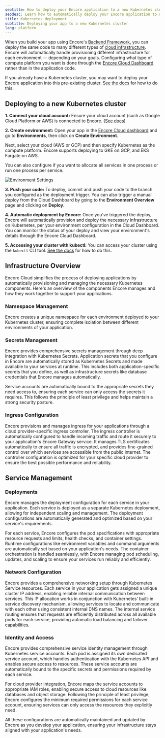 ```yaml
---
seotitle: How to deploy your Encore application to a new Kubernetes cluster
seodesc: Learn how to automatically deploy your Encore application to a new Kubernetes cluster.
title: Kubernetes deployment
subtitle: Deploying your app to a new Kubernetes cluster
lang: platform
---
```


When you build your app using Encore's [Backend Framework](/docs/ts), you can deploy the same code to many different types of [cloud infrastructure](/docs/platform/infrastructure/infra). Encore will automatically handle provisioning different infrastructure for each environment — depending on your goals. Configuring what type of compute platform you want is done through the [Encore Cloud Dashboard](https://app.encore.cloud) rather than in the application code.

If you already have a Kubernetes cluster, you may want to deploy your Encore application into this pre-existing cluster. [See the docs](/docs/platform/infrastructure/import-kubernetes-cluster) for how to do this.

## Deploying to a new Kubernetes cluster

**1. Connect your cloud account:** Ensure your cloud account (such as Google Cloud Platform or AWS) is connected to Encore. ([See docs](/docs/platform/infrastructure/own-cloud))

**2. Create environment:** Open your app in the [Encore Cloud dashboard](https://app.encore.cloud) and go to **Environments**, then click on **Create Environment**.

Next, select your cloud (AWS or GCP) and then specify Kubernetes as the compute platform. Encore supports deploying to GKE on GCP, and EKS Fargate on AWS.

You can also configure if you want to allocate all services in one process or run one process per service.

<img src="/assets/docs/k8s-config.jpg" title="Environment Settings" className="mx-auto"/>

**3. Push your code:** To deploy, commit and push your code to the branch you configured as the deployment trigger. You can also trigger a manual deploy from the Cloud Dashboard by going to the **Environment Overview** page and clicking on **Deploy**.

**4. Automatic deployment by Encore:** Once you've triggered the deploy, Encore will automatically provision and deploy the necessary infrastructure on Kubernetes, per your environment configuration in the Cloud Dashboard. You can monitor the status of your deploy and view your environment's details through the Encore Cloud Dashboard.

**5. Accessing your cluster with kubectl:** You can access your cluster using the `kubectl` CLI tool. [See the docs](/docs/platform/infrastructure/configure-kubectl) for how to do this.

## Infrastructure Overview

Encore Cloud simplifies the process of deploying applications by automatically provisioning and managing the necessary Kubernetes components. Here's an overview of the components Encore manages and how they work together to support your applications.

### Namespace Management

Encore creates a unique namespace for each environment deployed to your Kubernetes cluster, ensuring complete isolation between different environments of your application.

### Secrets Management

Encore provides comprehensive secrets management through deep integration with Kubernetes Secrets. Application secrets that you configure in Encore are automatically stored as Kubernetes Secrets and made available to your services at runtime. This includes both application-specific secrets that you define, as well as infrastructure secrets like database credentials that Encore manages automatically.

Service accounts are automatically bound to the appropriate secrets they need access to, ensuring each service can only access the secrets it requires. This follows the principle of least privilege and helps maintain a strong security posture.

### Ingress Configuration

Encore provisions and manages ingress for your applications through a cloud provider-specific ingress controller. The ingress controller is automatically configured to handle incoming traffic and route it securely to your application's Encore Gateway service. It manages TLS certificates automatically to ensure all traffic is encrypted, and provides fine-grained control over which services are accessible from the public internet. The controller configuration is optimized for your specific cloud provider to ensure the best possible performance and reliability.

## Service Management

### Deployments
Encore manages the deployment configuration for each service in your application. Each service is deployed as a separate Kubernetes deployment, allowing for independent scaling and management. The deployment configurations are automatically generated and optimized based on your service's requirements.

For each service, Encore configures the pod specifications with appropriate resource requests and limits, health checks, and container settings. Runtime configurations like environment variables and command arguments are automatically set based on your application's needs. The container orchestration is handled seamlessly, with Encore managing pod scheduling, updates, and scaling to ensure your services run reliably and efficiently.

### Network Configuration

Encore provides a comprehensive networking setup through Kubernetes Service resources. Each service in your application gets assigned a unique cluster IP address, enabling reliable internal communication between services. This IP allocation works in conjunction with Kubernetes' built-in service discovery mechanism, allowing services to locate and communicate with each other using consistent internal DNS names. The internal service routing ensures that requests are efficiently distributed across all available pods for each service, providing automatic load balancing and failover capabilities.

### Identity and Access

Encore provides comprehensive service identity management through Kubernetes service accounts. Each pod is assigned its own dedicated service account, which handles authentication with the Kubernetes API and enables secure access to resources. These service accounts are automatically bound to the specific secrets and permissions required by each service.

For cloud provider integration, Encore maps the service accounts to appropriate IAM roles, enabling secure access to cloud resources like databases and object storage. Following the principle of least privilege, Encore configures the minimum required permissions for each service account, ensuring services can only access the resources they explicitly need.

All these configurations are automatically maintained and updated by Encore as you develop your application, ensuring your infrastructure stays aligned with your application's needs.